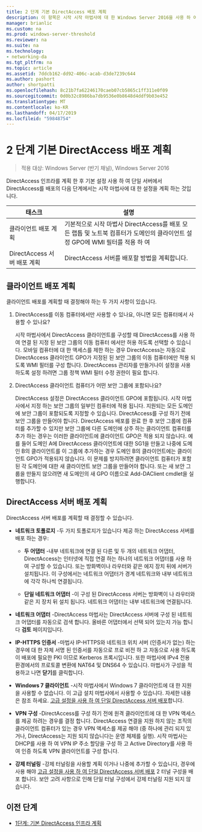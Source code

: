 ```yaml
---
title: 2 단계 기본 DirectAccess 배포 계획
description: 이 항목은 시작 시작 마법사에 대 한 Windows Server 2016을 사용 하 여 단일 DirectAccess 서버 배포 가이드의 일부
manager: brianlic
ms.custom: na
ms.prod: windows-server-threshold
ms.reviewer: na
ms.suite: na
ms.technology:
- networking-da
ms.tgt_pltfrm: na
ms.topic: article
ms.assetid: 7ddcb162-dd92-406c-acab-d3de7239c644
ms.author: pashort
author: shortpatti
ms.openlocfilehash: 8c21b7fa62246170caeb07cb5865c1ff311e0f09
ms.sourcegitcommit: 0d0b32c8986ba7db9536e0b8648d4ddf9b03e452
ms.translationtype: MT
ms.contentlocale: ko-KR
ms.lasthandoff: 04/17/2019
ms.locfileid: "59848754"
---
```

# <a name="step-2-plan-the-basic-directaccess-deployment"></a>2 단계 기본 DirectAccess 배포 계획

>적용 대상: Windows Server (반기 채널), Windows Server 2016

DirectAccess 인프라를 계획 한 후 기본 설정 사용 하 여 단일 서버에서 DirectAccess를 배포의 다음 단계에서는 시작 마법사에 대 한 설정을 계획 하는 것입니다.  
  
|태스크|설명|  
|----|--------|  
|클라이언트 배포 계획|기본적으로 시작 마법사 DirectAccess를 배포 모든 랩톱 및 노트북 컴퓨터가 도메인의 클라이언트 설정 GPO에 WMI 필터를 적용 하 여|  
|DirectAccess 서버 배포 계획|DirectAccess 서버를 배포할 방법을 계획합니다.|  
  
## <a name="bkmk_2_1_client"></a>클라이언트 배포 계획  
클라이언트 배포를 계획할 때 결정해야 하는 두 가지 사항이 있습니다.  
  
1.  DirectAccess를 이동 컴퓨터에서만 사용할 수 있나요, 아니면 모든 컴퓨터에서 사용할 수 있나요?  
  
    시작 마법사에서 DirectAccess 클라이언트를 구성할 때 DirectAccess를 사용 하 여 연결 된 지정 된 보안 그룹의 이동 컴퓨터 에서만 허용 하도록 선택할 수 있습니다. 모바일 컴퓨터에 대 한 액세스를 제한 하는 경우 DirectAccess는 자동으로 DirectAccess 클라이언트 GPO가 지정된 된 보안 그룹의 이동 컴퓨터에만 적용 되도록 WMI 필터를 구성 합니다. DirectAccess 관리자를 만들거나이 설정을 사용 하도록 설정 하려면 그룹 정책 WMI 필터 수정 권한이 필요 합니다.  
  
2.  DirectAccess 클라이언트 컴퓨터가 어떤 보안 그룹에 포함되나요?  
  
    DirectAccess 설정은 DirectAccess 클라이언트 GPO에 포함됩니다. 시작 마법사에서 지정 하는 보안 그룹의 일부인 컴퓨터에 적용 됩니다. 지원되는 모든 도메인에 보안 그룹이 포함되도록 지정할 수 있습니다. DirectAccess를 구성 하기 전에 보안 그룹을 만들어야 합니다. DirectAccess 배포를 완료 한 후 보안 그룹에 컴퓨터를 추가할 수 있지만 보안 그룹에 다른 도메인에 상주 하는 클라이언트 컴퓨터를 추가 하는 경우는 이러한 클라이언트에 클라이언트 GPO은 적용 되지 않습니다. 예를 들어 도메인 A에 DirectAccess 클라이언트에 대한 SG1을 만들고 나중에 도메인 B의 클라이언트를 이 그룹에 추가하는 경우 도메인 B의 클라이언트에는 클라이언트 GPO가 적용되지 않습니다. 이 문제를 방지하려면 클라이언트 컴퓨터가 포함된 각 도메인에 대한 새 클라이언트 보안 그룹을 만들어야 합니다. 또는 새 보안 그룹을 만들지 않으려면 새 도메인의 새 GPO 이름으로 Add-DAClient cmdlet을 실행합니다.  
  
## <a name="bkmk_2_2_server"></a>DirectAccess 서버 배포 계획  
DirectAccess 서버 배포를 계획할 때 결정할 수 있습니다.  
  
-   **네트워크 토폴로지** -두 가지 토폴로지가 있습니다 제공 하는 DirectAccess 서버를 배포 하는 경우:  
  
    -   **두 어댑터** -내부 네트워크에 연결 된 다른 및 두 개의 네트워크 어댑터, DirectAccess는 인터넷에 직접 연결 하는 하나의 네트워크 어댑터를 사용 하 여 구성할 수 있습니다. 또는 방화벽이나 라우터와 같은 에지 장치 뒤에 서버가 설치됩니다. 이 구성에서는 네트워크 어댑터가 경계 네트워크와 내부 네트워크에 각각 하나씩 연결됩니다.  
  
    -   **단일 네트워크 어댑터** -이 구성 된 DirectAccess 서버는 방화벽이 나 라우터와 같은 지 장치 뒤 설치 됩니다. 네트워크 어댑터는 내부 네트워크에 연결됩니다.  
  
-   **네트워크 어댑터** -DirectAccess 마법사는 DirectAccess 서버에 구성 된 네트워크 어댑터를 자동으로 검색 합니다. 올바른 어댑터에서 선택 되어 있는지 가능 합니다 **검토** 페이지입니다.  
  
-   **IP-HTTPS 인증서** -마법사 IP-HTTPS와 네트워크 위치 서버 (인증서가 없는) 하는 경우에 대 한 자체 서명 된 인증서를 자동으로 프로 비전 하 고 자동으로 사용 하도록이 배포에 필요한 PKI 이므로 Kerberos 프록시입니다. 또한 마법사에 IPv4 전용 환경에서의 프로토콜 변환에 NAT64 및 DNS64 수 있습니다. 마법사가 구성을 적용하고 나면 **닫기**를 클릭합니다.  
  
-   **Windows 7 클라이언트** -시작 마법사에서 Windows 7 클라이언트에 대 한 지원을 사용할 수 없습니다. 이 고급 설치 마법사에서 사용할 수 있습니다. 자세한 내용은 참조 하세요. [고급 설정을 사용 하 여 단일 DirectAccess 서버 배포](../single-server-advanced/Deploy-a-Single-DirectAccess-Server-with-Advanced-Settings.md)합니다.  
  
-   **VPN 구성** -DirectAccess를 구성 하기 전에 원격 클라이언트에 대 한 VPN 액세스를 제공 하려는 경우를 결정 합니다. DirectAccess 연결을 지원 하지 않는 조직의 클라이언트 컴퓨터가 있는 경우 VPN 액세스를 제공 해야 (중 하나에 관리 되지 있거나, DirectAccess는 지원 되지 않습니다는 운영 체제를 실행). 시작 마법사는 DHCP를 사용 하 여 VPN IP 주소 할당을 구성 하 고 Active Directory를 사용 하 여 인증 하도록 VPN 클라이언트를 구성 합니다.  
  
-   **강제 터널링** -강제 터널링을 사용할 계획 이거나 나중에 추가할 수 있습니다, 경우에 사용 해야 [고급 설정을 사용 하 여 단일 DirectAccess 서버 배포](../single-server-advanced/Deploy-a-Single-DirectAccess-Server-with-Advanced-Settings.md) 2 터널 구성을 배포 합니다. 보안 고려 사항으로 인해 단일 터널 구성에서 강제 터널링 지원 되지 않습니다.  
  
## <a name="BKMK_Links"></a>이전 단계  
  
-   [1단계: 기본 DirectAccess 인프라 계획](da-basic-plan-s1-infrastructure.md)  
  


